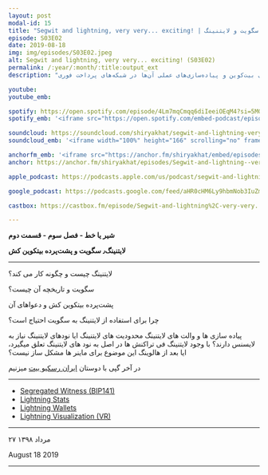 ```yaml
---
layout: post
modal-id: 15
title: "Segwit and lightning, very very... exciting! | سگویت و لایتنینگ (S03E02)"
episode: S03E02
date: 2019-08-18
img: img/episodes/S03E02.jpeg
alt: Segwit and lightning, very very... exciting! (S03E02)
permalink: /:year/:month/:title:output_ext
description: "بررسی سگویت و شبکه لایتنینگ - تکنولوژی‌های ارتقای مقیاس‌پذیری بیت‌کوین و پیاده‌سازی‌های عملی آن‌ها در شبکه‌های پرداخت فوری."

youtube: 
youtube_emb:

spotify: https://open.spotify.com/episode/4Lm7mqCmqq6diIeeiOEqM4?si=5MG2XghbQ52tOicCs9FEIA
spotify_emb: '<iframe src="https://open.spotify.com/embed-podcast/episode/4Lm7mqCmqq6diIeeiOEqM4" width="100%" height="232" frameborder="0" allowtransparency="true" allow="encrypted-media"></iframe>'

soundcloud: https://soundcloud.com/shiryakhat/segwit-and-lightning-very-very-exciting-s03e02
soundcloud_emb: '<iframe width="100%" height="166" scrolling="no" frameborder="no" allow="autoplay" src="https://w.soundcloud.com/player/?url=https%3A//api.soundcloud.com/tracks/672888017&color=%23ff5500&auto_play=false&hide_related=true&show_comments=true&show_user=true&show_reposts=false&show_teaser=true"></iframe><div style="font-size: 10px; color: #cccccc;line-break: anywhere;word-break: normal;overflow: hidden;white-space: nowrap;text-overflow: ellipsis; font-family: Interstate,Lucida Grande,Lucida Sans Unicode,Lucida Sans,Garuda,Verdana,Tahoma,sans-serif;font-weight: 100;"><a href="https://soundcloud.com/shiryakhat" title="Shir | Khat" target="_blank" style="color: #cccccc; text-decoration: none;">Shir | Khat</a> · <a href="https://soundcloud.com/shiryakhat/segwit-and-lightning-very-very-exciting-s03e02" title="Segwit and lightning, very very... exciting! (S03E02)" target="_blank" style="color: #cccccc; text-decoration: none;">Segwit and lightning, very very... exciting! (S03E02)</a></div>'

anchorfm_emb: '<iframe src="https://anchor.fm/shiryakhat/embed/episodes/Segwit-and-lightning--very-very----exciting--S03E02-e9idgj" width="100%" frameborder="0" scrolling="no"></iframe>'
anchor: https://anchor.fm/shiryakhat/episodes/Segwit-and-lightning--very-very----exciting--S03E02-e9idgj

apple_podcast: https://podcasts.apple.com/us/podcast/segwit-and-lightning-very-very-exciting-s03e02/id1221206951?i=1000448123202

google_podcast: https://podcasts.google.com/feed/aHR0cHM6Ly9hbmNob3IuZm0vcy8xMWFhODUzYy9wb2RjYXN0L3Jzcw/episode/dGFnOnNvdW5kY2xvdWQsMjAxMDp0cmFja3MvNjcyODg4MDE3?ved=0CA8QzsICahcKEwiw46XZ-NXpAhUAAAAAHQAAAAAQAQ

castbox: https://castbox.fm/episode/Segwit-and-lightning%2C-very-very...-exciting!-(S03E02)-id2539522-id216823189?utm_source=website&utm_medium=dlink&utm_campaign=web_share&utm_content=Segwit%20and%20lightning%2C%20very%20very...%20exciting!%20(S03E02)-CastBox_FM

---
```


**شیر یا خط -  فصل سوم - قسمت دوم**

**لایتنینگ٫ سگویت و پشت‌پرده بیتکوین کش**

------------------------------------------------------------------------------------

لایتنینگ چیست و چگونه کار می کند؟

سگویت و تاریخچه آن چیست؟

پشت‌پرده بیتکوین کش و دعواهای آن

چرا برای استفاده از لایتنینگ به سگویت احتیاج است؟

پیاده سازی ها و والت های لایتنینگ
محدودیت های لایتنینگ
ایا نودهای لایتنینگ نیاز به لایسنس دارند؟
با وجود لایتنینگ فی تراکنش ها در اصل به نود های لایتنینگ تعلق میگیرد، ایا بعد از هالوینگ این موضوع برای ماینر ها مشکل ساز نیست؟

در آخر گپی با دوستان [ایران رسکیو بیت](http://iranrescuebit.com) میزنیم


------------------------------------------------------------
* [Segregated Witness (BIP141)](http://github.com/bitcoin/bips/blob/m…/bip-0141.mediawiki)
* [Lightning Stats](http://lightningnetworkstores.com/stats)
* [Lightning Wallets](http://lightningnetworkstores.com/wallets)
* [Lightning Visualization (VR)](http://bl.ocks.org/tyzbit/d1c83732d276…bb955125d41f5921888)
  
------------------------------------------------------------

۲۷ مرداد ۱۳۹۸

August 18 2019



-----------------------------------------------------------------------
